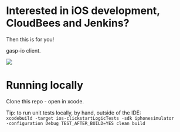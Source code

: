 # Interested in iOS development, CloudBees and Jenkins?

Then this is for you!

gasp-io client.


<img src="https://raw.github.com/michaelneale/gasp-ios/master/gasp.png">


# Running locally

Clone this repo - open in xcode.

Tip: to run unit tests locally, by hand, outside of the IDE:
<code>
xcodebuild -target ios-clickstartLogicTests -sdk iphonesimulator -configuration Debug TEST_AFTER_BUILD=YES clean build
</code>


